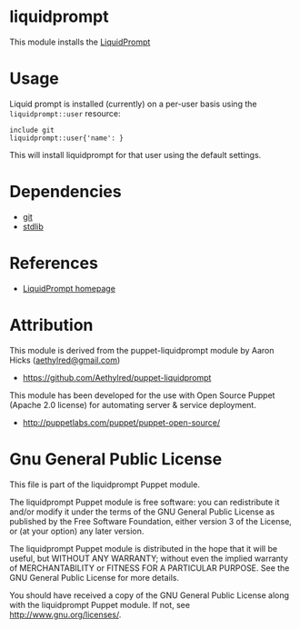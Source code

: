# liquidprompt

This module installs the [LiquidPrompt](https://github.com/nojhan/liquidprompt)

# Usage

Liquid prompt is installed (currently) on a per-user basis using the `liquidprompt::user` resource:

```
include git
liquidprompt::user{'name': }
```

This will install liquidprompt for that user using the default settings.

# Dependencies

* [git](https://github.com/nesi/puppet-git)
* [stdlib](https://github.com/puppetlabs/puppetlabs-stdlib)

# References

* [LiquidPrompt homepage](http://www.webupd8.org/2013/04/liquid-prompt-adaptive-prompt-for-bash.html)

# Attribution

This module is derived from the puppet-liquidprompt module by Aaron Hicks (aethylred@gmail.com)

* https://github.com/Aethylred/puppet-liquidprompt

This module has been developed for the use with Open Source Puppet (Apache 2.0 license) for automating server & service deployment.

* http://puppetlabs.com/puppet/puppet-open-source/

# Gnu General Public License

This file is part of the liquidprompt Puppet module.

The liquidprompt Puppet module is free software: you can redistribute it and/or modify it under the terms of the GNU General Public License as published by the Free Software Foundation, either version 3 of the License, or (at your option) any later version.

The liquidprompt Puppet module is distributed in the hope that it will be useful, but WITHOUT ANY WARRANTY; without even the implied warranty of MERCHANTABILITY or FITNESS FOR A PARTICULAR PURPOSE.  See the GNU General Public License for more details.

You should have received a copy of the GNU General Public License along with the liquidprompt Puppet module.  If not, see <http://www.gnu.org/licenses/>.